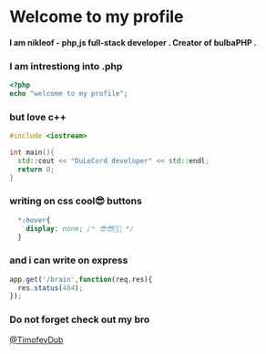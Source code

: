 # Welcome to my profile

#### I am nikleof - php,js full-stack developer . Creator of bulbaPHP .



### I am intrestiong into .php
```php 
<?php
echo "welcome to my profile";
```

### but love c++
```cpp
#include <iostream>

int main(){
  std::cout << "DuLeCord developer" << std::endl;
  return 0;
}
```

### writing on css cool😎 buttons
```css
  *:hover{
    display: none; /* 😎😎🤣🤣 */
  }
```

### and i can write on express 
```js 
app.get('/brain',function(req,res){
  res.status(404);
});
```

### Do not forget check out my bro 
<a href="https://github.com/TimofeyDub">@TimofeyDub </a>

<!---
Nikleof79/Nikleof79 is a ✨ special ✨ repository because its `README.md` (this file) appears on your GitHub profile.
You can click the Preview link to take a look at your changes.
--->
